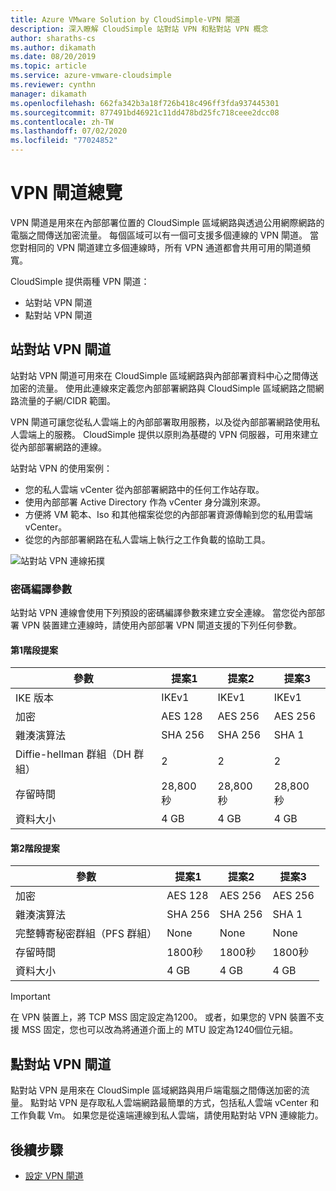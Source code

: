 ```yaml
---
title: Azure VMware Solution by CloudSimple-VPN 閘道
description: 深入瞭解 CloudSimple 站對站 VPN 和點對站 VPN 概念
author: sharaths-cs
ms.author: dikamath
ms.date: 08/20/2019
ms.topic: article
ms.service: azure-vmware-cloudsimple
ms.reviewer: cynthn
manager: dikamath
ms.openlocfilehash: 662fa342b3a18f726b418c496ff3fda937445301
ms.sourcegitcommit: 877491bd46921c11dd478bd25fc718ceee2dcc08
ms.contentlocale: zh-TW
ms.lasthandoff: 07/02/2020
ms.locfileid: "77024852"
---
```

# <a name="vpn-gateways-overview"></a>VPN 閘道總覽

VPN 閘道是用來在內部部署位置的 CloudSimple 區域網路與透過公用網際網路的電腦之間傳送加密流量。  每個區域可以有一個可支援多個連線的 VPN 閘道。 當您對相同的 VPN 閘道建立多個連線時，所有 VPN 通道都會共用可用的閘道頻寬。

CloudSimple 提供兩種 VPN 閘道：

* 站對站 VPN 閘道
* 點對站 VPN 閘道

## <a name="site-to-site-vpn-gateway"></a>站對站 VPN 閘道

站對站 VPN 閘道可用來在 CloudSimple 區域網路與內部部署資料中心之間傳送加密的流量。 使用此連線來定義您內部部署網路與 CloudSimple 區域網路之間網路流量的子網/CIDR 範圍。

VPN 閘道可讓您從私人雲端上的內部部署取用服務，以及從內部部署網路使用私人雲端上的服務。  CloudSimple 提供以原則為基礎的 VPN 伺服器，可用來建立從內部部署網路的連線。

站對站 VPN 的使用案例：

* 您的私人雲端 vCenter 從內部部署網路中的任何工作站存取。
* 使用內部部署 Active Directory 作為 vCenter 身分識別來源。
* 方便將 VM 範本、Iso 和其他檔案從您的內部部署資源傳輸到您的私用雲端 vCenter。
* 從您的內部部署網路在私人雲端上執行之工作負載的協助工具。

![站對站 VPN 連線拓撲](media/cloudsimple-site-to-site-vpn-connection.png)

### <a name="cryptographic-parameters"></a>密碼編譯參數

站對站 VPN 連線會使用下列預設的密碼編譯參數來建立安全連線。  當您從內部部署 VPN 裝置建立連線時，請使用內部部署 VPN 閘道支援的下列任何參數。

#### <a name="phase-1-proposals"></a>第1階段提案

| 參數 | 提案1 | 提案2 | 提案3 |
|-----------|------------|------------|------------|
| IKE 版本 | IKEv1 | IKEv1 | IKEv1 |
| 加密 | AES 128 | AES 256 | AES 256 |
| 雜湊演算法| SHA 256 | SHA 256 | SHA 1 |
| Diffie-hellman 群組（DH 群組） | 2 | 2 | 2 |
| 存留時間 | 28,800 秒 | 28,800 秒 | 28,800 秒 |
| 資料大小 | 4 GB | 4 GB | 4 GB |

#### <a name="phase-2-proposals"></a>第2階段提案

| 參數 | 提案1 | 提案2 | 提案3 |
|-----------|------------|------------|------------|
| 加密 | AES 128 | AES 256 | AES 256 |
| 雜湊演算法| SHA 256 | SHA 256 | SHA 1 |
| 完整轉寄秘密群組（PFS 群組） | None | None | None |
| 存留時間 | 1800秒 | 1800秒 | 1800秒 |
| 資料大小 | 4 GB | 4 GB | 4 GB |


> [!IMPORTANT]
> 在 VPN 裝置上，將 TCP MSS 固定設定為1200。 或者，如果您的 VPN 裝置不支援 MSS 固定，您也可以改為將通道介面上的 MTU 設定為1240個位元組。

## <a name="point-to-site-vpn-gateway"></a>點對站 VPN 閘道

點對站 VPN 是用來在 CloudSimple 區域網路與用戶端電腦之間傳送加密的流量。  點對站 VPN 是存取私人雲端網路最簡單的方式，包括私人雲端 vCenter 和工作負載 Vm。  如果您是從遠端連線到私人雲端，請使用點對站 VPN 連線能力。

## <a name="next-steps"></a>後續步驟

* [設定 VPN 閘道](vpn-gateway.md)
